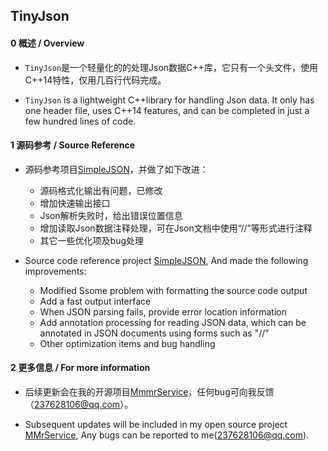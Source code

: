 TinyJson
-------

#### 0 概述 / Overview

- `TinyJson`是一个轻量化的的处理Json数据C++库，它只有一个头文件，使用C++14特性，仅用几百行代码完成。

- `TinyJson` is a lightweight C++library for handling Json data. It only has one header file, uses C++14 features, and can be completed in just a few hundred lines of code.

#### 1 源码参考 / Source Reference

- 源码参考项目[SimpleJSON](https://github.com/nbsdx/SimpleJSON)，并做了如下改进：
  - 源码格式化输出有问题，已修改
  - 增加快速输出接口
  - Json解析失败时，给出错误位置信息
  - 增加读取Json数据注释处理，可在Json文档中使用“//”等形式进行注释
  - 其它一些优化项及bug处理
  
- Source code reference project [SimpleJSON](https://github.com/nbsdx/SimpleJSON), And made the following improvements:
  - Modified Ssome problem with formatting the source code output
  - Add a fast output interface
  - When JSON parsing fails, provide error location information
  - Add annotation processing for reading JSON data, which can be annotated in JSON documents using forms such as "//"
  - Other optimization items and bug handling

#### 2 更多信息 / For more information

- 后续更新会在我的开源项目[MmmrService](https://github.com/Mounmory/MmrService)，任何bug可向我反馈（237628106@qq.com）。

- Subsequent updates will be included in my open source project [MMrService](https://github.com/Mounmory/MmrService), Any bugs can be reported to me(237628106@qq.com).
